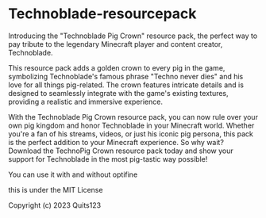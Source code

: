 # Technoblade-resourcepack
Introducing the "Technoblade Pig Crown" resource pack, the perfect way to pay tribute to the legendary Minecraft player and content creator, Technoblade.

This resource pack adds a golden crown to every pig in the game, symbolizing Technoblade's famous phrase "Techno never dies" and his love for all things pig-related. The crown features intricate details and is designed to seamlessly integrate with the game's existing textures, providing a realistic and immersive experience.

With the Technoblade Pig Crown resource pack, you can now rule over your own pig kingdom and honor Technoblade in your Minecraft world. Whether you're a fan of his streams, videos, or just his iconic pig persona, this pack is the perfect addition to your Minecraft experience. So why wait? Download the TechnoPig Crown resource pack today and show your support for Technoblade in the most pig-tastic way possible!


You can use it with and without optifine


this is under the MIT License

Copyright (c) 2023 Quits123
